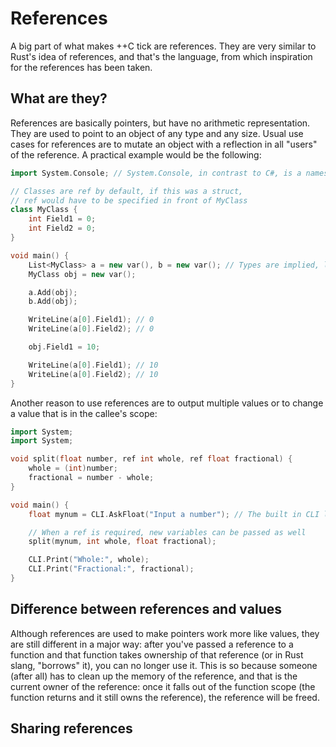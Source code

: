 # References

A big part of what makes ++C tick are references. They are very similar to Rust's idea of references, and that's the language, from which inspiration for the references has been taken. 

## What are they?

References are basically pointers, but have no arithmetic representation. They are used to point to an object of any type and any size. Usual use cases for references are to mutate an object with a reflection in all "users" of the reference. A practical example would be the following:

```cpp
import System.Console; // System.Console, in contrast to C#, is a namespace

// Classes are ref by default, if this was a struct,
// ref would have to be specified in front of MyClass
class MyClass {
    int Field1 = 0;
    int Field2 = 0;
}

void main() {
    List<MyClass> a = new var(), b = new var(); // Types are implied, like in C#
    MyClass obj = new var();

    a.Add(obj);
    b.Add(obj);

    WriteLine(a[0].Field1); // 0
    WriteLine(a[0].Field2); // 0

    obj.Field1 = 10;

    WriteLine(a[0].Field1); // 10
    WriteLine(a[0].Field2); // 10
}
```

Another reason to use references are to output multiple values or to change a value that is in the callee's scope:

```cpp
import System;
import System;

void split(float number, ref int whole, ref float fractional) {
    whole = (int)number;
    fractional = number - whole;
}

void main() {
    float mynum = CLI.AskFloat("Input a number"); // The built in CLI library

    // When a ref is required, new variables can be passed as well
    split(mynum, int whole, float fractional);

    CLI.Print("Whole:", whole);
    CLI.Print("Fractional:", fractional);
}
```

## Difference between references and values

Although references are used to make pointers work more like values, they are still different in a major way: after you've passed a reference to a function and that function takes ownership of that reference (or in Rust slang, "borrows" it), you can no longer use it. This is so because someone (after all) has to clean up the memory of the reference, and that is the current owner of the reference: once it falls out of the function scope (the function returns and it still owns the reference), the reference will be freed.

## Sharing references

